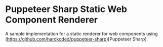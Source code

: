 # Puppeteer Sharp Static Web Component Renderer
A sample implementation for a static renderer for web components using (https://github.com/hardkoded/puppeteer-sharp)[Puppeteer Sharp].
